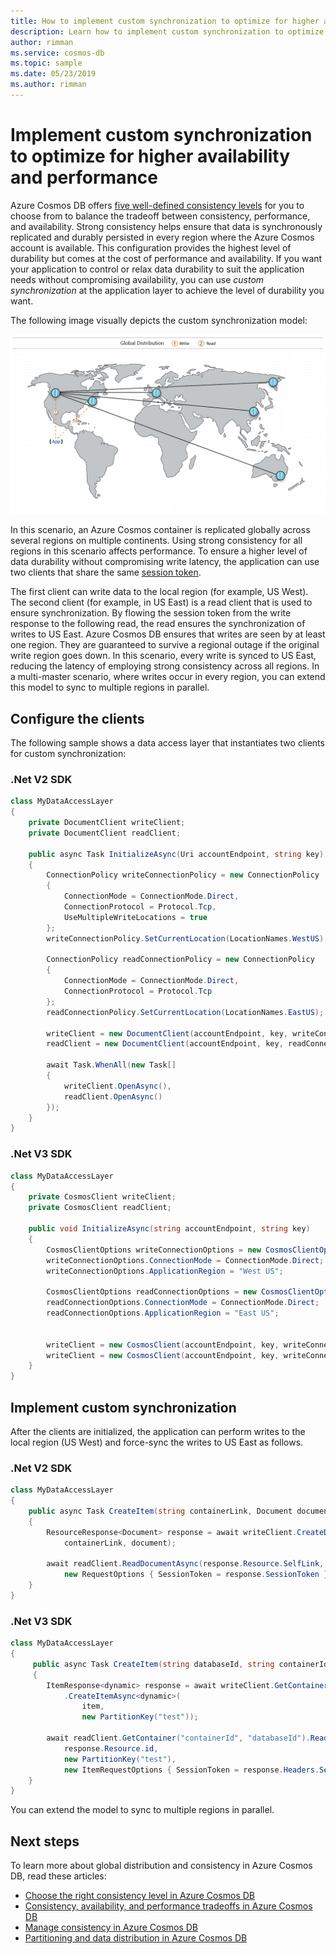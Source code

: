 ```yaml
---
title: How to implement custom synchronization to optimize for higher availability and performance in Azure Cosmos DB
description: Learn how to implement custom synchronization to optimize for higher availability and performance in Azure Cosmos DB.
author: rimman
ms.service: cosmos-db
ms.topic: sample
ms.date: 05/23/2019
ms.author: rimman
---
```


# Implement custom synchronization to optimize for higher availability and performance

Azure Cosmos DB offers [five well-defined consistency levels](consistency-levels.md) for you to choose from to balance the tradeoff between consistency, performance, and availability. Strong consistency helps ensure that data is synchronously replicated and durably persisted in every region where the Azure Cosmos account is available. This configuration provides the highest level of durability but comes at the cost of performance and availability. If you want your application to control or relax data durability to suit the application needs without compromising availability, you can use *custom synchronization* at the application layer to achieve the level of durability you want.

The following image visually depicts the custom synchronization model:

![Custom synchronization](./media/how-to-custom-synchronization/custom-synchronization.png)

In this scenario, an Azure Cosmos container is replicated globally across several regions on multiple continents. Using strong consistency for all regions in this scenario affects performance. To ensure a higher level of data durability without compromising write latency, the application can use two clients that share the same [session token](how-to-manage-consistency.md#utilize-session-tokens).

The first client can write data to the local region (for example, US West). The second client (for example, in US East) is a read client that is used to ensure synchronization. By flowing the session token from the write response to the following read, the read ensures the synchronization of writes to US East. Azure Cosmos DB ensures that writes are seen by at least one region. They are guaranteed to survive a regional outage if the original write region goes down. In this scenario, every write is synced to US East, reducing the latency of employing strong consistency across all regions. In a multi-master scenario, where writes occur in every region, you can extend this model to sync to multiple regions in parallel.

## Configure the clients

The following sample shows a data access layer that instantiates two clients for custom synchronization:

### .Net V2 SDK
```csharp
class MyDataAccessLayer
{
    private DocumentClient writeClient;
    private DocumentClient readClient;

    public async Task InitializeAsync(Uri accountEndpoint, string key)
    {
        ConnectionPolicy writeConnectionPolicy = new ConnectionPolicy
        {
            ConnectionMode = ConnectionMode.Direct,
            ConnectionProtocol = Protocol.Tcp,
            UseMultipleWriteLocations = true
        };
        writeConnectionPolicy.SetCurrentLocation(LocationNames.WestUS);

        ConnectionPolicy readConnectionPolicy = new ConnectionPolicy
        {
            ConnectionMode = ConnectionMode.Direct,
            ConnectionProtocol = Protocol.Tcp
        };
        readConnectionPolicy.SetCurrentLocation(LocationNames.EastUS);

        writeClient = new DocumentClient(accountEndpoint, key, writeConnectionPolicy);
        readClient = new DocumentClient(accountEndpoint, key, readConnectionPolicy, ConsistencyLevel.Session);

        await Task.WhenAll(new Task[]
        {
            writeClient.OpenAsync(),
            readClient.OpenAsync()
        });
    }
}
```

### .Net V3 SDK
```csharp
class MyDataAccessLayer
{
    private CosmosClient writeClient;
    private CosmosClient readClient;

    public void InitializeAsync(string accountEndpoint, string key)
    {
        CosmosClientOptions writeConnectionOptions = new CosmosClientOptions();
        writeConnectionOptions.ConnectionMode = ConnectionMode.Direct;
        writeConnectionOptions.ApplicationRegion = "West US";

        CosmosClientOptions readConnectionOptions = new CosmosClientOptions();
        readConnectionOptions.ConnectionMode = ConnectionMode.Direct;
        readConnectionOptions.ApplicationRegion = "East US";


        writeClient = new CosmosClient(accountEndpoint, key, writeConnectionOptions);
        writeClient = new CosmosClient(accountEndpoint, key, writeConnectionOptions);
    }
}
```

## Implement custom synchronization

After the clients are initialized, the application can perform writes to the local region (US West) and force-sync the writes to US East as follows.

### .Net V2 SDK
```csharp
class MyDataAccessLayer
{
    public async Task CreateItem(string containerLink, Document document)
    {
        ResourceResponse<Document> response = await writeClient.CreateDocumentAsync(
            containerLink, document);

        await readClient.ReadDocumentAsync(response.Resource.SelfLink,
            new RequestOptions { SessionToken = response.SessionToken });
    }
}
```

### .Net V3 SDK
```csharp
class MyDataAccessLayer
{
     public async Task CreateItem(string databaseId, string containerId, dynamic item)
     {
        ItemResponse<dynamic> response = await writeClient.GetContainer("containerId", "databaseId")
            .CreateItemAsync<dynamic>(
                item,
                new PartitionKey("test"));

        await readClient.GetContainer("containerId", "databaseId").ReadItemAsync<dynamic>(
            response.Resource.id,
            new PartitionKey("test"),
            new ItemRequestOptions { SessionToken = response.Headers.Session, ConsistencyLevel = ConsistencyLevel.Session });
    }
}
```

You can extend the model to sync to multiple regions in parallel.

## Next steps

To learn more about global distribution and consistency in Azure Cosmos DB, read these articles:

* [Choose the right consistency level in Azure Cosmos DB](consistency-levels-choosing.md)
* [Consistency, availability, and performance tradeoffs in Azure Cosmos DB](consistency-levels-tradeoffs.md)
* [Manage consistency in Azure Cosmos DB](how-to-manage-consistency.md)
* [Partitioning and data distribution in Azure Cosmos DB](partition-data.md)

